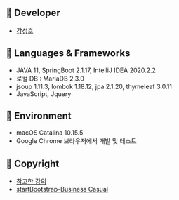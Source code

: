## :dromedary_camel: Developer
- [강성호](https://github.com/KANGSUNGHO)

## :baby_chick: Languages & Frameworks 
- JAVA 11, SpringBoot 2.1.17, IntelliJ IDEA 2020.2.2
- 로컬 DB : MariaDB 2.3.0
- jsoup 1.11.3, lombok 1.18.12, jpa 2.1.20, thymeleaf 3.0.11
- JavaScript, Jquery

## :penguin: Environment
- macOS Catalina 10.15.5
- Google Chrome 브라우저에서 개발 및 테스트

## :ox: Copyright
- [참고한 강의](https://www.inflearn.com/course/%EC%8A%A4%ED%94%84%EB%A7%81%EB%B6%80%ED%8A%B8-JPA-%ED%99%9C%EC%9A%A9-1/dashboard)
- [startBootstrap-Business Casual](https://startbootstrap.com/themes/business-casual/)
